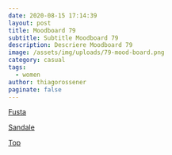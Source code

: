 ```yaml
---
date: 2020-08-15 17:14:39
layout: post
title: Moodboard 79
subtitle: Subtitle Moodboard 79
description: Descriere Moodboard 79
image: /assets/img/uploads/79-mood-board.png
category: casual
tags:
  - women
author: thiagorossener
paginate: false
---
```

[Fusta](http://bit.do/fHvyx)

[Sandale](http://bit.do/fHvyB)

[Top](http://bit.do/fHvyE)